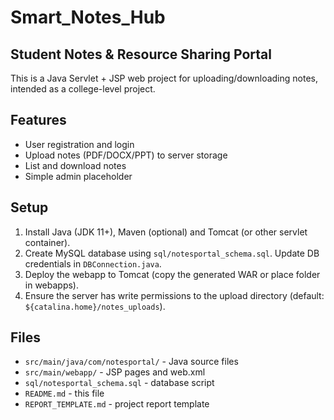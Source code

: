 # Smart_Notes_Hub

## Student Notes & Resource Sharing Portal

This is a Java Servlet + JSP web project for uploading/downloading notes, intended as a college-level project.

## Features
- User registration and login
- Upload notes (PDF/DOCX/PPT) to server storage
- List and download notes
- Simple admin placeholder

## Setup
1. Install Java (JDK 11+), Maven (optional) and Tomcat (or other servlet container).
2. Create MySQL database using `sql/notesportal_schema.sql`. Update DB credentials in `DBConnection.java`.
3. Deploy the webapp to Tomcat (copy the generated WAR or place folder in webapps).
4. Ensure the server has write permissions to the upload directory (default: `${catalina.home}/notes_uploads`).

## Files
- `src/main/java/com/notesportal/` - Java source files
- `src/main/webapp/` - JSP pages and web.xml
- `sql/notesportal_schema.sql` - database script
- `README.md` - this file
- `REPORT_TEMPLATE.md` - project report template
